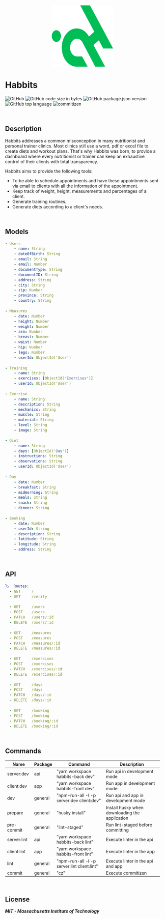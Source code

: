 <p align="center">
 <img width="200px" height="200px" src="./habbits_logo.svg">
</p>

# Habbits

![GitHub](https://img.shields.io/github/license/jesussilva/habbits?style=for-the-badge)
![GitHub code size in bytes](https://img.shields.io/github/languages/code-size/jesussilva/habbits?style=for-the-badge)
![GitHub package.json version](https://img.shields.io/github/package-json/v/jesussilva/habbits?style=for-the-badge)
![GitHub top language](https://img.shields.io/github/languages/top/jesussilva/habbits?style=for-the-badge)
![commitizen](https://img.shields.io/badge/commitizen-friendly-brightgreen.svg?style=for-the-badge)

&nbsp;

## Description

Habbits addresses a common misconception in many nutritionist and personal trainer clinics. Most clinics still use a word, pdf or excel file to create diets and workout plans. That's why Habbits was born, to provide a dashboard where every nutritionist or trainer can keep an exhaustive control of their clients with total transparency.

Habbits aims to provide the following tools:

- To be able to schedule appointments and have these appointments sent via email to clients with all the information of the appointment.
- Keep track of weight, height, measurements and percentages of a client.
- Generate training routines.
- Generate diets according to a client's needs.

&nbsp;

## Models

```yaml
- Users
    - name: String
    - dateOfBirth: String
    - email: String
    - email: Number
    - documentType: String
    - documentID: String
    - address: String
    - city: String
    - zip: Number
    - province: String
    - country: String

- Measures
    - date: Number
    - height: Number
    - weight: Number
    - arm: Number
    - breast: Number
    - waist: Number
    - hip: Number
    - legs: Number
    - userId: ObjectId('User')

- Training
    - name: String
    - exercises: [ObjectId('Exercises')]
    - userId: ObjectId('User')

- Exercise
    - name: String
    - description: String
    - mechanics: String
    - muscle: String
    - material: String
    - level: String
    - image: String

- Diet
    - name: String
    - days: [ObjectId('Day')]
    - instructions: String
    - observations: String
    - userId: ObjectId('User')

- Day
    - date: Number
    - breakfast: String
    - midmorning: String
    - meals: String
    - snack: String
    - dinner: String

- Booking
    - date: Number
    - userId: String
    - description: String
    - latitude: String
    - longitude: String
    - address: String
```

&nbsp;

## API

```yaml
🏷️  Routes:
  - GET     /
  - GET     /verify

  - GET     /users
  - POST    /users
  - PATCH   /users/:id
  - DELETE  /users/:id

  - GET     /measures
  - POST    /measures
  - PATCH   /measures/:id
  - DELETE  /measures/:id

  - GET     /exercises
  - POST    /exercises
  - PATCH   /exercises/:id
  - DELETE  /exercises/:id

  - GET     /days
  - POST    /days
  - PATCH   /days/:id
  - DELETE  /days/:id

  - GET     /booking
  - POST    /booking
  - PATCH   /booking/:id
  - DELETE  /booking/:id
```

&nbsp;

## Commands

| Name        | Package | Command                                     | Description                                    |
| ----------- | ------- | ------------------------------------------- | ---------------------------------------------- |
| server:dev  | api     | "yarn workspace habbits-back dev"           | Run api in development mode                    |
| client:dev  | app     | "yarn workspace habbits-front dev"          | Run app in development mode                    |
| dev         | general | "npm-run-all -l -p server:dev client:dev"   | Run api and app in development mode            |
| prepare     | general | "husky install"                             | Install husky when downloading the application |
| pre-commit  | general | "lint-staged"                               | Run lint-staged before committing              |
| server:lint | api     | "yarn workspace habbits-back lint"          | Execute linter in the api                      |
| client:lint | app     | "yarn workspace habbits-front lint"         | Execute linter in the app                      |
| lint        | general | "npm-run-all -l -p server:lint client:lint" | Execute linter in the api and app              |
| commit      | general | "cz"                                        | Execute commitizen                             |

&nbsp;

## License

**_MIT - Massachusetts Institute of Technology_**
